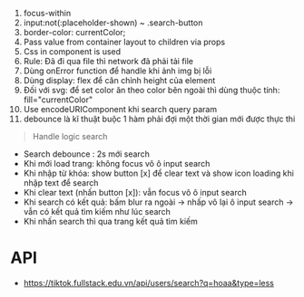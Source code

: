 1. focus-within
2. input:not(:placeholder-shown) ~ .search-button
3. border-color: currentColor;
4. Pass value from container layout to children via props
5. Css in component is used
6. Rule: Đã đi qua file thì network đã phải tải file
7. Dùng onError function để handle khi ảnh img bị lỗi
8. Dùng display: flex để căn chỉnh height của element
9. Đối với svg: để set color ăn theo color bên ngoài thì dùng thuộc tính: fill="currentColor"
10. Use encodeURIComponent khi search query param
11. debounce là kĩ thuật buộc 1 hàm phải đợi một thời gian mới được thực thi

> Handle logic search
- Search debounce : 2s mới search
- Khi mới load trang: không focus vô ô input search
- Khi nhập từ khóa: show button [x] để clear text và show icon loading khi nhập text để search
- Khi clear text (nhấn button [x]): vẫn focus vô ô input search
- Khi search có kết quả: bấm blur ra ngoài -> nhấp vô lại ô input search -> vẫn có kết quả tìm kiếm như lúc search
- Khi nhấn search thì qua trang kết quả tìm kiếm


# API
- https://tiktok.fullstack.edu.vn/api/users/search?q=hoaa&type=less